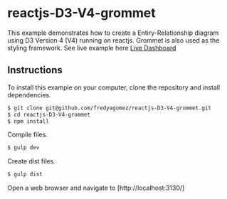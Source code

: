 # reactjs-D3-V4-grommet

This example demonstrates how to create a Entiry-Relationship diagram using D3 Version 4 (V4) running on reactjs. Grommet is also used as the styling framework. See live example here [Live Dashboard](http://54.201.121.249:3130) 

## Instructions

To install this example on your computer, clone the repository and install
dependencies.

```bash
$ git clone git@github.com/fredyagomez/reactjs-D3-V4-grommet.git
$ cd reactjs-D3-V4-grommet
$ npm install
```

Compile files.

```bash
$ gulp dev
```

Create dist files.

```bash
$ gulp dist
```

Open a web browser and navigate to [http://localhost:3130/]


